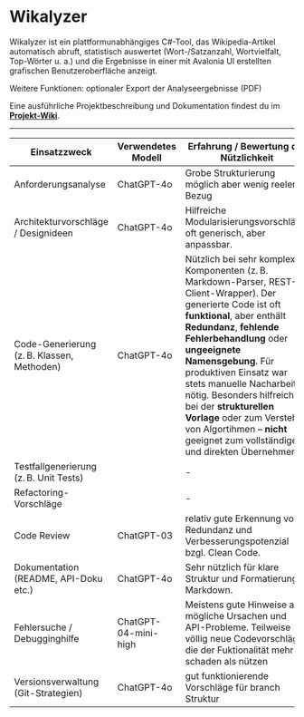 # Wikalyzer

Wikalyzer ist ein plattform­unabhängiges C#-Tool, das Wikipedia-Artikel automatisch abruft, statistisch auswertet (Wort-/Satzanzahl, Wortvielfalt, Top-Wörter u. a.)
und die Ergebnisse in einer mit Avalonia UI erstellten grafischen Benutzeroberfläche anzeigt. 

Weitere Funktionen: optionaler Export der Analyseergebnisse (PDF)

Eine ausführliche Projektbeschreibung und Dokumentation findest du im **[Projekt-Wiki](../../wiki)**.

---
| Einsatzzweck                         | Verwendetes Modell     | Erfahrung / Bewertung der Nützlichkeit                                       |
|-------------------------------------|-------------------------|-------------------------------------------------------------------------------|
| Anforderungsanalyse                 | ChatGPT-4o        |   Grobe Strukturierung möglich aber wenig reeler Bezug            |
| Architekturvorschläge / Designideen | ChatGPT-4o              | Hilfreiche Modularisierungsvorschläge, oft generisch, aber anpassbar.       |
| Code-Generierung (z. B. Klassen, Methoden) | ChatGPT-4o        | Nützlich bei sehr komplexen Komponenten (z. B. Markdown-Parser, REST-Client-Wrapper). Der generierte Code ist oft **funktional**, aber enthält **Redundanz**, **fehlende Fehlerbehandlung** oder **ungeeignete Namensgebung**. Für produktiven Einsatz war stets manuelle Nacharbeit nötig. Besonders hilfreich bei der **strukturellen Vorlage** oder zum Verstehen von Algortihmen – **nicht** geeignet zum vollständigen und direkten Übernehmen.                   |                                                                               |
| Testfallgenerierung (z. B. Unit Tests)     |                     |    -                                                                           |
| Refactoring-Vorschläge              |                         |       -                                                                        |
| Code Review                         | ChatGPT-03             | relativ gute Erkennung von Redundanz und Verbesserungspotenzial bzgl. Clean Code.            |
| Dokumentation (README, API-Doku etc.) | ChatGPT-4o              | Sehr nützlich für klare Struktur und Formatierung in Markdown.               |
| Fehlersuche / Debugginghilfe        | ChatGPT- 04-mini-high             | Meistens gute Hinweise auf mögliche Ursachen und API-Probleme. Teilweise völlig neue Codevorschläge die der Fuktionalität mehr schaden als nützen                |
| Versionsverwaltung (Git-Strategien) | ChatGPT-4o              | gut funktionierende Vorschläge für branch Struktur             |
